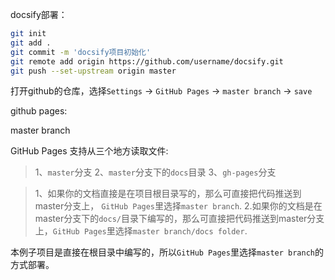 docsify部署：

```bash
git init
git add .
git commit -m 'docsify项目初始化'
git remote add origin https://github.com/username/docsify.git
git push --set-upstream origin master
```

 打开github的仓库，选择`Settings` -> `GitHub Pages` -> `master branch` -> `save` 

github pages:

master branch

GitHub Pages 支持从三个地方读取文件:

> 1、`master`分支
> 2、`master`分支下的`docs`目录
> 3、`gh-pages`分支

> 1、如果你的文档直接是在项目根目录写的，那么可直接把代码推送到master分支上， `GitHub Pages`里选择`master branch`.
> 2.如果你的文档是在master分支下的`docs/`目录下编写的，那么可直接把代码推送到master分支上，`GitHub Pages`里选择`master branch/docs folder`.

本例子项目是直接在根目录中编写的，所以`GitHub Pages`里选择`master branch`的方式部署。

